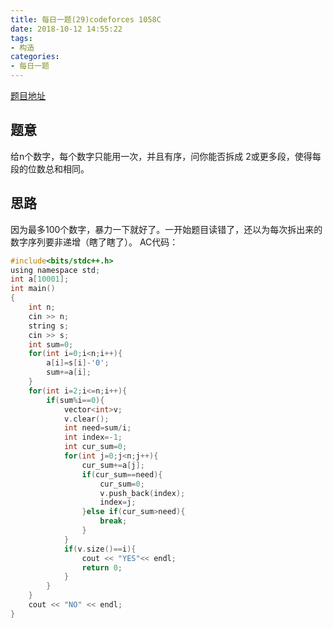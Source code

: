 ```yaml
---
title: 每日一题(29)codeforces 1058C
date: 2018-10-12 14:55:22
tags:
- 构造
categories:
- 每日一题
---
```

[题目地址](http://codeforces.com/contest/1058/problem/C)
## 题意
给n个数字，每个数字只能用一次，并且有序，问你能否拆成 2或更多段，使得每段的位数总和相同。
## 思路
因为最多100个数字，暴力一下就好了。一开始题目读错了，还以为每次拆出来的数字序列要非递增（瞎了瞎了）。
AC代码：
```C
#include<bits/stdc++.h>
using namespace std;
int a[10001];
int main()
{
	int n;
	cin >> n;
	string s;
	cin >> s;
	int sum=0;
	for(int i=0;i<n;i++){
		a[i]=s[i]-'0';
		sum+=a[i];
	}
	for(int i=2;i<=n;i++){
		if(sum%i==0){
			vector<int>v;
			v.clear();
			int need=sum/i;
			int index=-1;
			int cur_sum=0;
			for(int j=0;j<n;j++){
				cur_sum+=a[j];
				if(cur_sum==need){
					cur_sum=0;
					v.push_back(index);
					index=j;
				}else if(cur_sum>need){
					break;
				}
			}
			if(v.size()==i){
				cout << "YES"<< endl;
				return 0; 
			}
		}
	}
	cout << "NO" << endl;
} 
```

